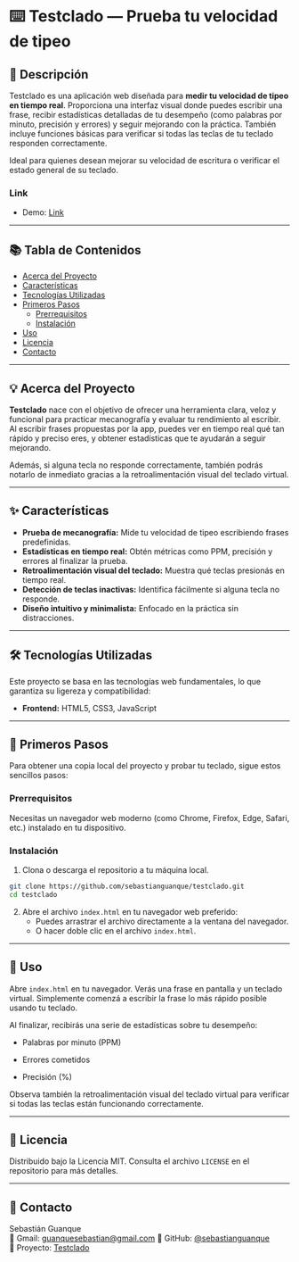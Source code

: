 # ⌨️ Testclado — Prueba tu velocidad de tipeo

## 📝 Descripción

Testclado es una aplicación web diseñada para **medir tu velocidad de tipeo en tiempo real**. Proporciona una interfaz visual donde puedes escribir una frase, recibir estadísticas detalladas de tu desempeño (como palabras por minuto, precisión y errores) y seguir mejorando con la práctica. También incluye funciones básicas para verificar si todas las teclas de tu teclado responden correctamente.

Ideal para quienes desean mejorar su velocidad de escritura o verificar el estado general de su teclado.

### Link

- Demo: [Link](https://sebastianguanque.github.io/testclado/)

---

## 📚 Tabla de Contenidos

- [Acerca del Proyecto](#-acerca-del-proyecto)
- [Características](#-características)
- [Tecnologías Utilizadas](#-tecnologías-utilizadas)
- [Primeros Pasos](#-primeros-pasos)
  - [Prerrequisitos](#prerrequisitos)
  - [Instalación](#instalación)
- [Uso](#-uso)
- [Licencia](#-licencia)
- [Contacto](#-contacto)

---

## 💡 Acerca del Proyecto

**Testclado** nace con el objetivo de ofrecer una herramienta clara, veloz y funcional para practicar mecanografía y evaluar tu rendimiento al escribir. Al escribir frases propuestas por la app, puedes ver en tiempo real qué tan rápido y preciso eres, y obtener estadísticas que te ayudarán a seguir mejorando.

Además, si alguna tecla no responde correctamente, también podrás notarlo de inmediato gracias a la retroalimentación visual del teclado virtual.

---

## ✨ Características

- **Prueba de mecanografía:** Mide tu velocidad de tipeo escribiendo frases predefinidas.
- **Estadísticas en tiempo real:** Obtén métricas como PPM, precisión y errores al finalizar la prueba.
- **Retroalimentación visual del teclado:** Muestra qué teclas presionás en tiempo real.
- **Detección de teclas inactivas:** Identifica fácilmente si alguna tecla no responde.
- **Diseño intuitivo y minimalista:** Enfocado en la práctica sin distracciones.

---

## 🛠️ Tecnologías Utilizadas

Este proyecto se basa en las tecnologías web fundamentales, lo que garantiza su ligereza y compatibilidad:

- **Frontend:** HTML5, CSS3, JavaScript

---

## 🚀 Primeros Pasos

Para obtener una copia local del proyecto y probar tu teclado, sigue estos sencillos pasos:

### Prerrequisitos

Necesitas un navegador web moderno (como Chrome, Firefox, Edge, Safari, etc.) instalado en tu dispositivo.

### Instalación

1. Clona o descarga el repositorio a tu máquina local.

```bash
git clone https://github.com/sebastianguanque/testclado.git
cd testclado
```

2. Abre el archivo `index.html` en tu navegador web preferido:
   - Puedes arrastrar el archivo directamente a la ventana del navegador.
   - O hacer doble clic en el archivo `index.html`.

---

## 🏃 Uso

Abre `index.html` en tu navegador. Verás una frase en pantalla y un teclado virtual. Simplemente comenzá a escribir la frase lo más rápido posible usando tu teclado.

Al finalizar, recibirás una serie de estadísticas sobre tu desempeño:

- Palabras por minuto (PPM)

- Errores cometidos

- Precisión (%)

Observa también la retroalimentación visual del teclado virtual para verificar si todas las teclas están funcionando correctamente.

---

## 📄 Licencia

Distribuido bajo la Licencia MIT. Consulta el archivo `LICENSE` en el repositorio para más detalles.

---

## 📧 Contacto

Sebastián Guanque  
🔗 Gmail: [guanquesebastian@gmail.com](guanquesebastian@gmail.com)
🔗 GitHub: [@sebastianguanque](https://github.com/sebastianguanque)  
🔗 Proyecto: [Testclado](https://github.com/sebastianguanque/testclado)
